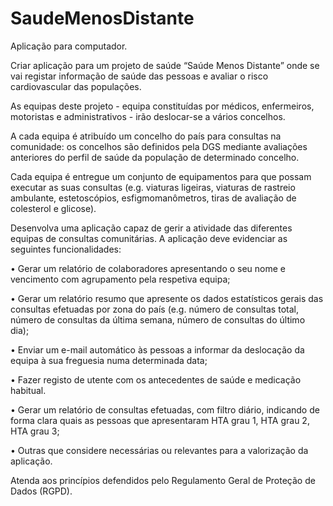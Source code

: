 # SaudeMenosDistante

Aplicação para computador.<br>

Criar aplicação para um projeto de saúde “Saúde Menos Distante” onde se vai registar informação de saúde das pessoas e avaliar o risco cardiovascular das populações.<br>

As equipas deste projeto - equipa constituídas por médicos, enfermeiros, motoristas e administrativos - irão deslocar-se a vários concelhos. <br>

A cada equipa é atribuído um concelho do país para consultas na comunidade: os concelhos são definidos pela DGS mediante avaliações anteriores do perfil de saúde da população de determinado concelho. <br>

Cada equipa é entregue um conjunto de equipamentos para que possam executar as suas consultas (e.g. viaturas ligeiras, viaturas de rastreio ambulante, estetoscópios, esfigmomanômetros, tiras de avaliação de colesterol e glicose).<br>

 

Desenvolva uma aplicação capaz de gerir a atividade das diferentes equipas de consultas comunitárias. A aplicação deve evidenciar as seguintes funcionalidades: <br>

• Gerar um relatório de colaboradores apresentando o seu nome e vencimento com agrupamento pela respetiva equipa; <br>

• Gerar um relatório resumo que apresente os dados estatísticos gerais das consultas efetuadas por zona do país (e.g. número de consultas total, número de consultas da última semana, número de consultas do último dia); <br>

• Enviar um e-mail automático às pessoas a informar da deslocação da equipa à sua freguesia numa determinada data; <br>

• Fazer registo de utente com os antecedentes de saúde e medicação habitual. <br>

• Gerar um relatório de consultas efetuadas, com filtro diário, indicando de forma clara quais as pessoas que apresentaram HTA grau 1, HTA grau 2, HTA grau 3; <br>

• Outras que considere necessárias ou relevantes para a valorização da aplicação. <br>

Atenda aos princípios defendidos pelo Regulamento Geral de Proteção de Dados (RGPD).<br>
